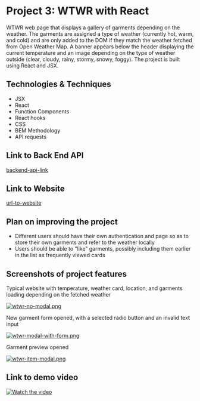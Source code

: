 # Project 3: WTWR with React

WTWR web page that displays a gallery of garments depending on the weather. The garments are assigned a type of weather (currently hot, warm, and cold) and are only added to the DOM if they match the weather fetched from Open Weather Map. A banner appears below the header displaying the current temperature and an image depending on the type of weather outside (clear, cloudy, rainy, stormy, snowy, foggy). The project is built using React and JSX.

## Technologies & Techniques

- JSX
- React
- Function Components
- React hooks
- CSS
- BEM Methodology
- API requests

## Link to Back End API

[backend-api-link](https://github.com/marzahlde09/se_project_express)

## Link to Website

[url-to-website](https://wtwr.hollandweather.net)

## Plan on improving the project

- Different users should have their own authentication and page so as to store their own garments and refer to the weather locally
- Users should be able to "like" garments, possibly including them earlier in the list as frequently viewed cards

## Screenshots of project features

Typical website with temperature, weather card, location, and garments loading depending on the fetched weather

[![wtwr-no-modal.png](https://i.postimg.cc/02bYy3cb/wtwr-no-modal.png)](https://postimg.cc/fJQtHH4N)

New garment form opened, with a selected radio button and an invalid text input

[![wtwr-modal-with-form.png](https://i.postimg.cc/7hQSNMYH/wtwr-modal-with-form.png)](https://postimg.cc/MfVc6BQN)

Garment preview opened

[![wtwr-item-modal.png](https://i.postimg.cc/nVdKZZKy/wtwr-item-modal.png)](https://postimg.cc/w3mRcCG2)

## Link to demo video

[![Watch the video](https://i.postimg.cc/02bYy3cb/wtwr-no-modal.png)](https://youtu.be/QU7gyVU-UBw)
